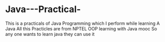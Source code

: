 # Java---Practical-
This is a practicals of Java Programming which I perform while learning A Java 
All this Practicles are from NPTEL OOP learning with Java mooc
So any one wants to learn java they can use it
